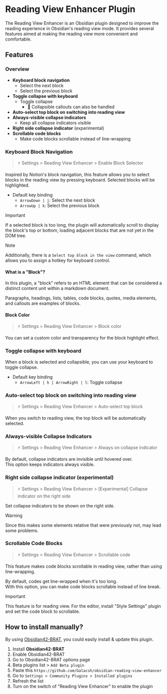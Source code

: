 # Reading View Enhancer Plugin

The Reading View Enhancer is an Obsidian plugin designed to improve the reading experience in Obsidian's reading view mode.
It provides several features aimed at making the reading view more convenient and comfortable.

## Features

### Overview

- **Keyboard block navigation**
  - Select the next block
  - Select the previous block
- **Toggle collapse with keyboard**
  - Toggle collapse
	- 📌 Collapsible callouts can also be handled
- **Auto-select top block on switching into reading view** 
- **Always-visible collapse indicators**
  - Keep all collapse indicators visible
- **Right side collapse indicator** (experimental)
- **Scrollable code blocks**
  - Make code blocks scrollable instead of line-wrapping

### Keyboard Block Navigation

> ⚡️ Settings > Reading View Enhancer > Enable Block Selector

Inspired by Notion's block navigation, this feature allows you to select blocks
in the reading view by pressing keyboard. Selected blocks will be highlighted.

- Default key binding
	- `ArrowDown | j`: Select the next block
	- `ArrowUp | k`: Select the previous block

> [!IMPORTANT]
> If a selected block is too long, the plugin will automatically scroll to display
> the block's top or bottom, loading adjacent blocks that are not yet in the DOM tree.

> [!NOTE]
> Additionally, there is a `Select top block in the view` command,
> which allows you to assign a hotkey for keyboard control.

#### What is a "Block"?

In this plugin, a "block" refers to an HTML element that can be
considered a distinct content unit within a markdown document.

Paragraphs, headings, lists, tables, code blocks, quotes, media elements,
and callouts are examples of blocks.

#### Block Color

> ⚡️ Settings > Reading View Enhancer > Block color

You can set a custom color and transparency for the block highlight effect.

### Toggle collapse with keyboard

When a block is selected and collapsible, you can use your keyboard to toggle collapse. 

- Default key binding
	- `ArrowLeft | h | ArrowRight | l`: Toggle collapse

### Auto-select top block on switching into reading view

> ⚡️ Settings > Reading View Enhancer > Auto-select top block

When you switch to reading view, the top block will be automatically selected.

### Always-visible Collapse Indicators

> ⚡️ Settings > Reading View Enhancer > Always on collapse indicator

By default, collapse indicators are invisible until hovered over.  
This option keeps indicators always visible.

### Right side collapse indicator (experimental)

> ⚡️ Settings > Reading View Enhancer > [Experimental] Collapse indicator on the right side

Set collapse indicators to be shown on the right side.

> [!WARNING]
> Since this makes some elements relative that were previously not, may lead some problems.

### Scrollable Code Blocks

> ⚡️ Settings > Reading View Enhancer > Scrollable code

This feature makes code blocks scrollable in reading view,
rather than using line-wrapping.

By default, codes get line-wrapped when it's too long.  
With this option, you can make code blocks scrollable instead of line break.

> [!IMPORTANT]
> This feature is for reading view. For the editor,
> install "Style Settings" plugin and set the code block to scrollable.

## How to install manually?

By using [Obsidian42-BRAT](https://obsidian.md/plugins?id=obsidian42-brat), you could easily install & update this plugin.

1. Install **Obsidian42-BRAT**
2. Enable Obsidian42-BRAT
3. Go to Obsidian42-BRAT options page
4. Beta plugins list > `Add Beta plugin`
5. Paste this `https://github.com/Galacsh/obsidian-reading-view-enhancer`
6. Go to `Settings > Community Plugins > Installed plugins`
7. Refresh the list
8. Turn on the switch of "Reading View Enhancer" to enable the plugin
